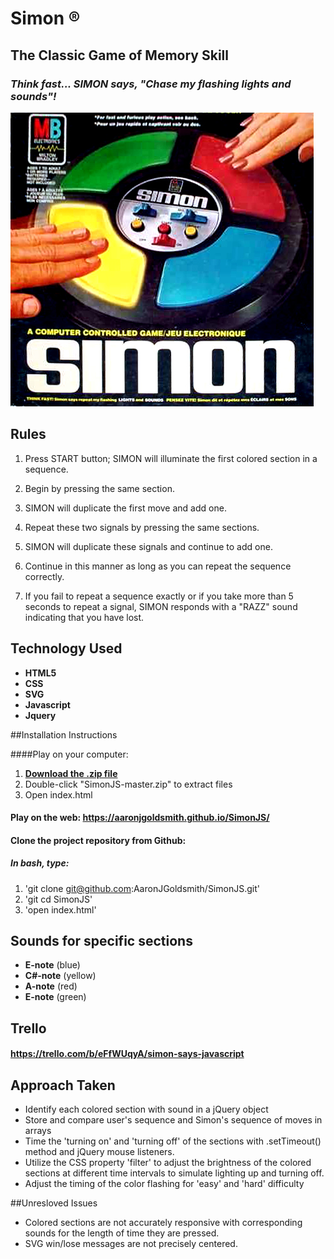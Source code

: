 # Simon ® 
## The Classic Game of Memory Skill 
### *Think fast... SIMON says, "Chase my flashing lights and sounds"!*
![](assets/pic288369.jpg)

## Rules
1. Press START button; SIMON will illuminate the first colored section in a sequence.

2. Begin by pressing the same section.

3. SIMON will duplicate the first move and add one.

4. Repeat these two signals by pressing the same sections.

5. SIMON will duplicate these signals and continue to add one.

6. Continue in this manner as long as you can repeat the sequence correctly.

7. If you fail to repeat a sequence exactly or if you take more than 5 seconds to repeat a signal, SIMON responds with a
"RAZZ" sound indicating that you have lost.

## Technology Used
* **HTML5**
* **CSS**
* **SVG**
* **Javascript**
* **Jquery**




##Installation Instructions

####Play on your computer:
1. [**Download the .zip file**](https://github.com/AaronJGoldsmith/SimonJS/archive/master.zip)
2. Double-click "SimonJS-master.zip" to extract files 
3. Open index.html

#### Play on the web: **<https://aaronjgoldsmith.github.io/SimonJS/>**



#### Clone the project repository from Github:
##### In bash, type:
1. 'git clone git@github.com:AaronJGoldsmith/SimonJS.git'
2. 'git cd SimonJS'
3. 'open index.html'


## Sounds for specific sections
* **E-note** (blue)
* **C#-note** (yellow)
* **A-note** (red)
* **E-note** (green)

## Trello
#### <https://trello.com/b/eFfWUqyA/simon-says-javascript>

## Approach Taken
* Identify each colored section with sound in a jQuery object
* Store and compare user's sequence and Simon's sequence of moves in arrays
* Time the 'turning on' and 'turning off' of the sections with .setTimeout() method and jQuery mouse listeners.
* Utilize the CSS property 'filter' to adjust the brightness of the colored sections at different time intervals to simulate lighting up and turning off.
* Adjust the timing of the color flashing for 'easy' and 'hard' difficulty

##Unresloved Issues
* Colored sections are not accurately responsive with corresponding sounds for the length of time they are pressed.
* SVG win/lose messages are not precisely centered.

